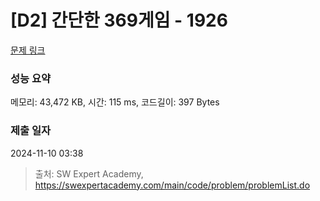 # [D2] 간단한 369게임 - 1926 

[문제 링크](https://swexpertacademy.com/main/code/problem/problemDetail.do?contestProbId=AV5PTeo6AHUDFAUq) 

### 성능 요약

메모리: 43,472 KB, 시간: 115 ms, 코드길이: 397 Bytes

### 제출 일자

2024-11-10 03:38



> 출처: SW Expert Academy, https://swexpertacademy.com/main/code/problem/problemList.do